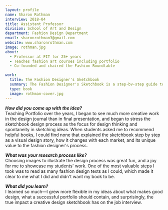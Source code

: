 ```yaml
---
layout: profile
name: Sharon Rothman
interview: 2018-04
title: Assistant Professor
division: School of Art and Design
department: Fashion Design Department
email: sharonrothman3@gmail.com
website: www.sharonrothman.com
image: rothman.jpg
about:
  - Professor at FIT for 25+ years
  - Teaches fashion art courses including portfolio
  - Co-founded and chaired the Fashion Roundtable

work:
  title: The Fashion Designer's Sketchbook
  summary: The Fashion Designer's Sketchbook is a step-bv-step guide to making and using sketchbooks as an experimental design lab to visually explain your design ideas. Three distinct types of sketchbook, each representing a different phase in the design process, evolve from initial inspiration journal, to design development sketchbook, to the job-search presentation sketchbook as portfolio companion. The power of a sketchbook lies in visual storytelling. In these pages, professional designers and student contributors tell the visual story of the creative process with their unique sketchbook examples, and concept-to-design experimentations, throughout a range of aesthetic levels and target markets. Individual editing scenarios, sketching styles, and graphic strategies show how to project aesthetics into a cohesive sketchbook presentation.
  type: book
  image: rothman-cover.jpg
---
```

***How did you come up with the idea?***  
Teaching Portfolio over the years, I began to see much more creative work in the design journal than in final presentation, and began to stress the sketchbook design process as the focus for design thinking and spontaneity in sketching ideas. When students asked me to recommend helpful books, I could find none that explained the sketchbook step by step as a visual design story, how it changes with each market, and its unique value to the fashion designer's process.

***What was your research process like?***  
Choosing images to illustrate the design process was great fun, and a joy for me to showcase my students' work. One of the most valuable steps I took was to read as many fashion design texts as I could, which made it clear to me what I did and didn't want my book to be.

***What did you learn?***  
I learned so much—I grew more flexible in my ideas about what makes good design, what a successful portfolio should contain, and surprisingly, the true impact a creative design sketchbook has on the job interview.

